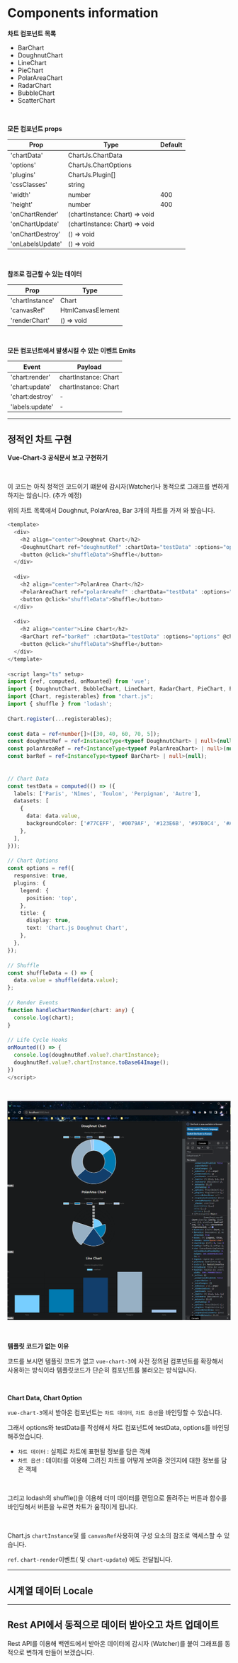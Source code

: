 # Components information

**차트 컴포넌트 목록**

- BarChart
- DoughnutChart
- LineChart
- PieChart
- PolarAreaChart
- RadarChart
- BubbleChart
- ScatterChart

<br>

**모든 컴포넌트 props**

|Prop|Type|Default|
|---|---|---|
|'chartData'|ChartJs.ChartData||
|'options'|ChartJs.ChartOptions||
|'plugins'|ChartJs.Plugin[]||
|'cssClasses'|string||
|'width'|number|400|
|'height'|number|400|
|'onChartRender'|(chartInstance: Chart) => void||
|'onChartUpdate'|(chartInstance: Chart) => void||
|'onChartDestroy'|() => void||
|'onLabelsUpdate'|() => void||

<br>

**참조로 접근할 수 있는 데이터**

|Prop|Type|
|---|---|
|'chartInstance'|Chart|
|'canvasRef'|HtmlCanvasElement|
|'renderChart'|() => void|

<br>

**모든 컴포넌트에서 발생시킬 수 있는 이벤트 Emits**

|Event|Payload|
|---|---|
|'chart:render'|chartInstance: Chart|
|'chart:update'|chartInstance: Chart|
|'chart:destroy'|-|
|'labels:update'|-|



---

## 정적인 차트 구현

**Vue-Chart-3 공식문서 보고 구현하기**

<br>

이 코드는 아직 정적인 코드이기 떄문에 감시자(Watcher)나 동적으로 그래프를 변하게 하지는 않습니다. (추가 예정)

위의 차트 목록에서 Doughnut, PolarArea, Bar 3개의 차트를 가져 와 봤습니다.

```ts
<template>  
  <div>  
    <h2 align="center">Doughnut Chart</h2>  
    <DoughnutChart ref="doughnutRef" :chartData="testData" :options="options" @chart:render="handleChartRender" />  
    <button @click="shuffleData">Shuffle</button>  
  </div>  
  
  <div>  
    <h2 align="center">PolarArea Chart</h2>  
    <PolarAreaChart ref="polarAreaRef" :chartData="testData" :options="options" @chart:render="handleChartRender" />  
    <button @click="shuffleData">Shuffle</button>  
  </div>  
  
  <div>  
    <h2 align="center">Line Chart</h2>  
    <BarChart ref="barRef" :chartData="testData" :options="options" @chart:render="handleChartRender" />  
    <button @click="shuffleData">Shuffle</button>  
  </div>  
</template>  
  
<script lang="ts" setup>  
import {ref, computed, onMounted} from 'vue';  
import { DoughnutChart, BubbleChart, LineChart, RadarChart, PieChart, PolarAreaChart, BarChart, ScatterChart } from 'vue-chart-3';  
import {Chart, registerables} from "chart.js";  
import { shuffle } from 'lodash';  
  
Chart.register(...registerables);  
  
const data = ref<number[]>([30, 40, 60, 70, 5]);  
const doughnutRef = ref<InstanceType<typeof DoughnutChart> | null>(null);  
const polarAreaRef = ref<InstanceType<typeof PolarAreaChart> | null>(null);  
const barRef = ref<InstanceType<typeof BarChart> | null>(null);  
  
  
// Chart Data  
const testData = computed(() => ({  
  labels: ['Paris', 'Nîmes', 'Toulon', 'Perpignan', 'Autre'],  
  datasets: [  
    {  
      data: data.value,  
      backgroundColor: ['#77CEFF', '#0079AF', '#123E6B', '#97B0C4', '#A5C8ED'],  
    },  
  ],  
}));  
  
// Chart Options  
const options = ref({  
  responsive: true,  
  plugins: {  
    legend: {  
      position: 'top',  
    },  
    title: {  
      display: true,  
      text: 'Chart.js Doughnut Chart',  
    },  
  },  
});  
  
// Shuffle  
const shuffleData = () => {  
  data.value = shuffle(data.value);  
};  
  
// Render Events  
function handleChartRender(chart: any) {  
  console.log(chart);  
}  
  
// Life Cycle Hooks  
onMounted(() => {  
  console.log(doughnutRef.value?.chartInstance);  
  doughnutRef.value?.chartInstance.toBase64Image();  
})  
</script>
```

<br>

![img](https://raw.githubusercontent.com/spacedustz/Obsidian-Image-Server/main/img2/chart.png)

<br>

**템플릿 코드가 없는 이유**

코드를 보시면 템플릿 코드가 없고 `vue-chart-3`에 사전 정의된 컴포넌트를 확장해서 사용하는 방식이라 템플릿코드가 단순히 컴포넌트를 불러오는 방식입니다.

<br>

**Chart Data, Chart Option**

`vue-chart-3`에서 받아온 컴포넌트는 `차트 데이터`, `차트 옵션`을 바인딩할 수 있습니다.

그래서 options와 testData를 작성해서 차트 컴포넌트에 testData, options를 바인딩 해주었습니다.

- `차트 데이터` : 실제로 차트에 표현될 정보를 담은 객체
- `차트 옵션` : 데이터를 이용해 그려진 차트를 어떻게 보여줄 것인지에 대한 정보를 담은 객체

<br>

그리고 lodash의 shuffle()을 이용해 더미 데이터를 랜덤으로 돌려주는 버튼과 함수를 바인딩해서 버튼을 누르면 차트가 움직이게 됩니다.

<br>

Chart.js `chartInstance`및 를 `canvasRef`사용하여 구성 요소의 참조로 액세스할 수 있습니다.

`ref`. `chart-render`이벤트( 및 `chart-update`) 에도 전달됩니다.

---

## 시계열 데이터 Locale

---

## Rest API에서 동적으로 데이터 받아오고 차트 업데이트

Rest API를 이용해 백엔드에서 받아온 데이터에 감시자 (Watcher)를 붙여 그래프를 동적으로 변하게 만들어 보겠습니다.